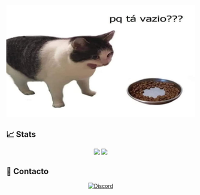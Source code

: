 <p align="center" >
  <img height ="300em" src="https://github.com/xAzke/xAzke/blob/main/assets/pqtavazio.png" />
</p>

## 📈 Stats
<p align="center">
  <img height="180em" src="https://github-readme-stats.vercel.app/api?username=xAzke&show_icons=true&hide_border=true&&count_private=true&include_all_commits=true&theme=synthwave" />
  <img height="180em" src="https://github-readme-streak-stats.herokuapp.com/?user=xAzke&hide_border=true&theme=synthwave" />
</p>


## 📜 Contacto
<p align="center" >
  <a href="discord.gg"> <img alt="Discord" src="https://img.shields.io/badge/Website-AzKe-blue?style=flat&logo=discord"></a>
</p>
